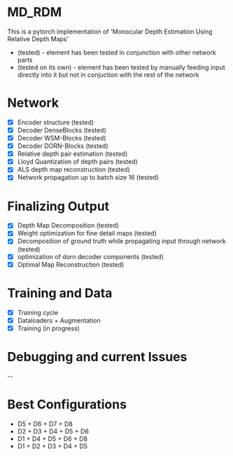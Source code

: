 # MD_RDM
This is a pytorch implementation of 'Monocular Depth Estimation Using Relative Depth Maps'

* (tested) - element has been tested in conjunction with other network parts
* (tested on its own) - element has been tested by manually feeding input directly into it but not in conjuction with the rest of the network

# Network
- [x] Encoder structure (tested)
- [x] Decoder DenseBlocks (tested)
- [x] Decoder WSM-Blocks (tested)
- [x] Decoder DORN-Blocks (tested)
- [x] Relative depth pair estimation (tested)
- [x] Lloyd Quantization of depth pairs (tested)
- [x] ALS depth map reconstruction (tested)
- [x] Network propagation up to batch size 16 (tested) 
# Finalizing Output
- [x] Depth Map Decomposition (tested)
- [x] Weight optimization for fine detail maps (tested)
- [x] Decomposition of ground truth while propagating input through network (tested)
- [x] optimization of dorn decoder components (tested)
- [x] Optimal Map Reconstruction (tested)
# Training and Data
- [x] Training cycle
- [x] Dataloaders + Augmentation
- [x] Training (in progress)
# Debugging and current Issues
--
# Best Configurations
* D5 + D6 + D7 + D8
* D2 + D3 + D4 + D5 + D6
* D1 + D4 + D5 + D6 + D8
* D1 + D2 + D3 + D4 + D5
